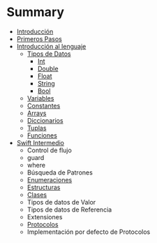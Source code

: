# Summary

* [Introducción](README.md)
* [Primeros Pasos](primeros_pasos.md)
* [Introducción al lenguaje](introduccion_al_lenguaje/index.md)
    * [Tipos de Datos](introduccion_al_lenguaje/tipos_de_datos/index.md)
        * [Int](introduccion_al_lenguaje/tipos_de_datos/int.md)
        * [Double](introduccion_al_lenguaje/tipos_de_datos/double.md)
        * [Float](introduccion_al_lenguaje/tipos_de_datos/float.md)
        * [String](introduccion_al_lenguaje/tipos_de_datos/string.md)
        * [Bool](introduccion_al_lenguaje/tipos_de_datos/bool.md)
    * [Variables](introduccion_al_lenguaje/variables.md)
    * [Constantes](introduccion_al_lenguaje/constantes.md)
    * [Arrays](introduccion_al_lenguaje/arrays.md)
    * [Diccionarios](introduccion_al_lenguaje/diccionarios.md)
    * [Tuplas](introduccion_al_lenguaje/tuplas.md)
    * [Funciones](introduccion_al_lenguaje/funciones.md)
* [Swift Intermedio]()
    * Control de flujo
    * guard
    * where
    * Búsqueda de Patrones
    * [Enumeraciones]()
    * [Estructuras]()
    * [Clases]()
    * Tipos de datos de Valor
    * Tipos de datos de Referencia
    * Extensiones
    * [Protocolos]()
    * Implementación por defecto de Protocolos